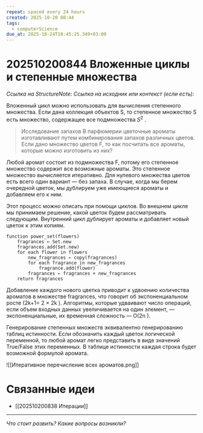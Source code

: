 ```yaml
---
repeat: spaced every 24 hours
created: 2025-10-20 08:44
tags:
  - computerScience
due_at: 2025-10-24T10:45:25.349+03:00
---
```

# 202510200844 Вложенные циклы и степенные множества

*Ссылка на StructureNote:*
*Ссылка на исходник или контекст (если есть):*

Вложенный цикл можно использовать для вычисления степенного множества. Если дана коллекция объектов S, то степенное множество S есть множество, содержащее все подмножества $S^2$ .

>Исследование запахов В парфюмерии цветочные ароматы изготавливают путем комбинирования запахов различных цветов. Если дано множество цветов F, то как посчитать все ароматы, которые можно изготовить из них?

Любой аромат состоит из подмножества F, потому его степенное множество содержит все возможные ароматы. Это степенное множество вычисляется итеративно. Для нулевого множества цветов есть всего один вариант — без запаха. В случае, когда мы берем очередной цветок, мы дублируем уже имеющиеся ароматы и добавляем его к ним.

Этот процесс можно описать при помощи циклов. Во внешнем цикле мы принимаем решение, какой цветок будем рассматривать следующим. Внутренний цикл дублирует ароматы и добавляет новый цветок к этим копиям.

```
function power_set(flowers)
    fragrances ← Set.new
    fragrances.add(Set.new)
    for each flower in flowers
        new_fragrances ← copy(fragrances)
        for each fragrance in new_fragrances
            fragrance.add(flower)
        fragrances ← fragrances + new_fragrances
    return fragrances
```

Добавление каждого нового цветка приводит к удвоению количества ароматов в множестве fragrances, что говорит об экспоненциальном росте (2k+1= 2 × 2k ). Алгоритмы, которые удваивают число операций, если объем входных данных увеличивается на один элемент, — экспоненциальные, их временная сложность — O(2n ).

Генерирование степенных множеств эквивалентно генерированию таблиц истинности. Если обозначить каждый цветок логической переменной, то любой аромат легко представить в виде значений True/False этих переменных. В таблице истинности каждая строка будет возможной формулой аромата.

![[Итеративное перечисление всех ароматов.png]]

# Связанные идеи

- [[202510200838 Итерации]]

---

*Что стоит развить? Какие вопросы возникли?*
